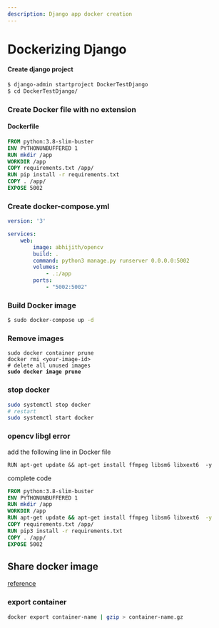 ```yaml
---
description: Django app docker creation
---
```


# Dockerizing Django

#### Create django project

```bash
$ django-admin startproject DockerTestDjango
$ cd DockerTestDjango/
```

### Create Docker file with no extension

#### Dockerfile

```dockerfile
FROM python:3.8-slim-buster
ENV PYTHONUNBUFFERED 1
RUN mkdir /app
WORKDIR /app
COPY requirements.txt /app/
RUN pip install -r requirements.txt
COPY . /app/
EXPOSE 5002
```

### Create docker-compose.yml

```yaml
version: '3'

services: 
    web:
        image: abhijith/opencv
        build: .
        command: python3 manage.py runserver 0.0.0.0:5002
        volumes: 
            - .:/app
        ports: 
            - "5002:5002"            
```

### Build Docker image

```bash
$ sudo docker-compose up -d 
```

### Remove images

<pre class="language-bash"><code class="lang-bash">sudo docker container prune
docker rmi &#x3C;your-image-id>
# delete all unused images
<strong>sudo docker image prune
</strong></code></pre>

### stop docker

```bash
sudo systemctl stop docker
# restart
sudo systemctl start docker
```

### opencv libgl error

add the following line in Docker file

```docker
RUN apt-get update && apt-get install ffmpeg libsm6 libxext6  -y
```

complete code

```dockerfile
FROM python:3.8-slim-buster
ENV PYTHONUNBUFFERED 1
RUN mkdir /app
WORKDIR /app
RUN apt-get update && apt-get install ffmpeg libsm6 libxext6  -y
COPY requirements.txt /app/
RUN pip3 install -r requirements.txt
COPY . /app/
EXPOSE 5002
```

## Share docker image

[reference](https://bobcares.com/blog/move-docker-container-to-another-host/)

### export container

```bash
docker export container-name | gzip > container-name.gz
```

